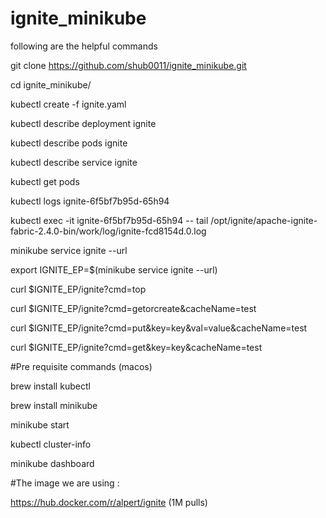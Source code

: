 # ignite_minikube

following are the helpful commands


  git clone https://github.com/shub0011/ignite_minikube.git
  
  cd ignite_minikube/
  
  kubectl create -f ignite.yaml
  
  kubectl describe deployment ignite
  
  kubectl describe pods ignite
  
  kubectl describe service ignite
  
  kubectl get pods
  
  kubectl logs ignite-6f5bf7b95d-65h94
  
  kubectl exec -it ignite-6f5bf7b95d-65h94 -- tail /opt/ignite/apache-ignite-fabric-2.4.0-bin/work/log/ignite-fcd8154d.0.log
  
  minikube service ignite --url
  
  export IGNITE_EP=$(minikube service ignite --url)
  
  curl $IGNITE_EP/ignite\?cmd\=top
  
  curl $IGNITE_EP/ignite\?cmd\=getorcreate\&cacheName\=test
  
  curl $IGNITE_EP/ignite\?cmd\=put\&key\=key\&val\=value\&cacheName\=test
  
  curl $IGNITE_EP/ignite\?cmd\=get\&key\=key\&cacheName\=test
  

  #Pre requisite commands (macos)

  brew install kubectl
  
  brew install minikube
  
  minikube start
  
  kubectl cluster-info
  
  minikube dashboard


#The image we are using : 

https://hub.docker.com/r/alpert/ignite (1M pulls)
